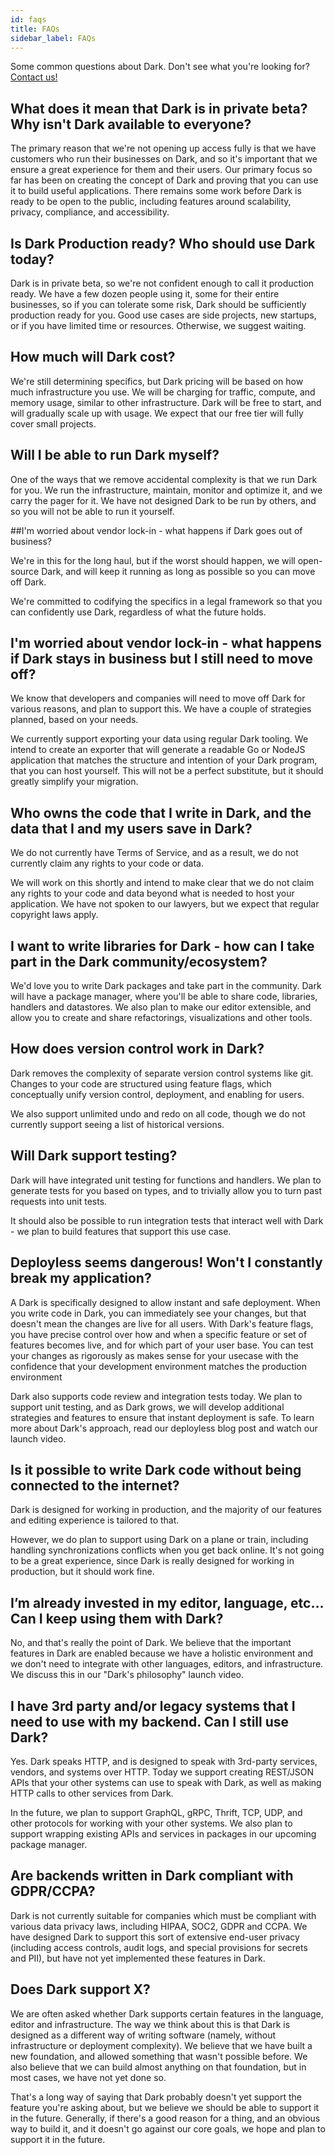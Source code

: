 ```yaml
---
id: faqs
title: FAQs
sidebar_label: FAQs
---
```


Some common questions about Dark. Don't see what you're looking for? [Contact us!](./support)

## What does it mean that Dark is in private beta? Why isn't Dark available to everyone?

The primary reason that we're not opening up access fully is that we have customers who run their businesses on Dark, and so it's important that we ensure a great experience for them and their users. Our primary focus so far has been on creating the concept of Dark and proving that you can use it to build useful applications. There remains some work before Dark is ready to be open to the public, including features around scalability, privacy, compliance, and accessibility.

## Is Dark Production ready? Who should use Dark today?

Dark is in private beta, so we're not confident enough to call it production ready. We have a few dozen people using it, some for their entire businesses, so if you can tolerate some risk, Dark should be sufficiently production ready for you. Good use cases are side projects, new startups, or if you have limited time or resources. Otherwise, we suggest waiting.

## How much will Dark cost?

We're still determining specifics, but Dark pricing will be based on how much infrastructure you use. We will be charging for traffic, compute, and memory usage, similar to other infrastructure. Dark will be free to start, and will gradually scale up with usage. We expect that our free tier will fully cover small projects.

## Will I be able to run Dark myself?

One of the ways that we remove accidental complexity is that we run Dark for you. We run the infrastructure, maintain, monitor and optimize it, and we carry the pager for it. We have not designed Dark to be run by others, and so you will not be able to run it yourself.

##I'm worried about vendor lock-in - what happens if Dark goes out of business?

We're in this for the long haul, but if the worst should happen, we will open-source Dark, and will keep it running as long as possible so you can move off Dark.

We're committed to codifying the specifics in a legal framework so that you can confidently use Dark, regardless of what the future holds.

## I'm worried about vendor lock-in - what happens if Dark stays in business but I still need to move off?

We know that developers and companies will need to move off Dark for various reasons, and plan to support this. We have a couple of strategies planned, based on your needs.

We currently support exporting your data using regular Dark tooling. We intend to create an exporter that will generate a readable Go or NodeJS application that matches the structure and intention of your Dark program, that you can host yourself. This will not be a perfect substitute, but it should greatly simplify your migration.

## Who owns the code that I write in Dark, and the data that I and my users save in Dark?

We do not currently have Terms of Service, and as a result, we do not currently claim any rights to your code or data.

We will work on this shortly and intend to make clear that we do not claim any rights to your code and data beyond what is needed to host your application. We have not spoken to our lawyers, but we expect that regular copyright laws apply.

## I want to write libraries for Dark - how can I take part in the Dark community/ecosystem?

We'd love you to write Dark packages and take part in the community. Dark will have a package manager, where you'll be able to share code, libraries, handlers and datastores. We also plan to make our editor extensible, and allow you to create and share refactorings, visualizations and other tools.

## How does version control work in Dark?

Dark removes the complexity of separate version control systems like git. Changes to your code are structured using feature flags, which conceptually unify version control, deployment, and enabling for users.

We also support unlimited undo and redo on all code, though we do not currently support seeing a list of historical versions.

## Will Dark support testing?

Dark will have integrated unit testing for functions and handlers. We plan to generate tests for you based on types, and to trivially allow you to turn past requests into unit tests.

It should also be possible to run integration tests that interact well with Dark - we plan to build features that support this use case.

## Deployless seems dangerous! Won't I constantly break my application?
A
Dark is specifically designed to allow instant and safe deployment. When you write code in Dark, you can immediately see your changes, but that doesn't mean the changes are live for all users. With Dark's feature flags, you have precise control over how and when a specific feature or set of features becomes live, and for which part of your user base. You can test your changes as rigorously as makes sense for your usecase with the confidence that your development environment matches the production environment

Dark also supports code review and integration tests today. We plan to support unit testing, and as Dark grows, we will develop additional strategies and features to ensure that instant deployment is safe. To learn more about Dark's approach, read our deployless blog post and watch our launch video.

## Is it possible to write Dark code without being connected to the internet?

Dark is designed for working in production, and the majority of our features and editing experience is tailored to that.

However, we do plan to support using Dark on a plane or train, including handling synchronizations conflicts when you get back online. It's not going to be a great experience, since Dark is really designed for working in production, but it should work fine.

## I’m already invested in my editor, language, etc… Can I keep using them with Dark?

No, and that's really the point of Dark. We believe that the important features in Dark are enabled because we have a holistic environment and we don't need to integrate with other languages, editors, and infrastructure. We discuss this in our "Dark's philosophy" launch video.

## I have 3rd party and/or legacy systems that I need to use with my backend. Can I still use Dark?

Yes. Dark speaks HTTP, and is designed to speak with 3rd-party services, vendors, and systems over HTTP. Today we support creating REST/JSON APIs that your other systems can use to speak with Dark, as well as making HTTP calls to other services from Dark.

In the future, we plan to support GraphQL, gRPC, Thrift, TCP, UDP, and other protocols for working with your other systems. We also plan to support wrapping existing APIs and services in packages in our upcoming package manager.

## Are backends written in Dark compliant with GDPR/CCPA?

Dark is not currently suitable for companies which must be compliant with various data privacy laws, including HIPAA, SOC2, GDPR and CCPA. We have designed Dark to support this sort of extensive end-user privacy (including access controls, audit logs, and special provisions for secrets and PII), but have not yet implemented these features in Dark.

## Does Dark support X?

We are often asked whether Dark supports certain features in the language, editor and infrastructure. The way we think about this is that Dark is designed as a different way of writing software (namely, without infrastructure or deployment complexity). We believe that we have built a new foundation, and allowed something that wasn't possible before. We also believe that we can build almost anything on that foundation, but in most cases, we have not yet done so.

That's a long way of saying that Dark probably doesn't yet support the feature you're asking about, but we believe we should be able to support it in the future. Generally, if there's a good reason for a thing, and an obvious way to build it, and it doesn't go against our core goals, we hope and plan to support it in the future.
